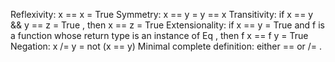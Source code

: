 

Reflexivity: x == x = True
Symmetry: x == y = y == x
Transitivity: if x == y && y == z = True , then x == z = True
Extensionality: if x == y = True and f is a function whose return type is an instance of Eq , then f x == f y = True
Negation: x /= y = not (x == y)
Minimal complete definition: either == or /= .
